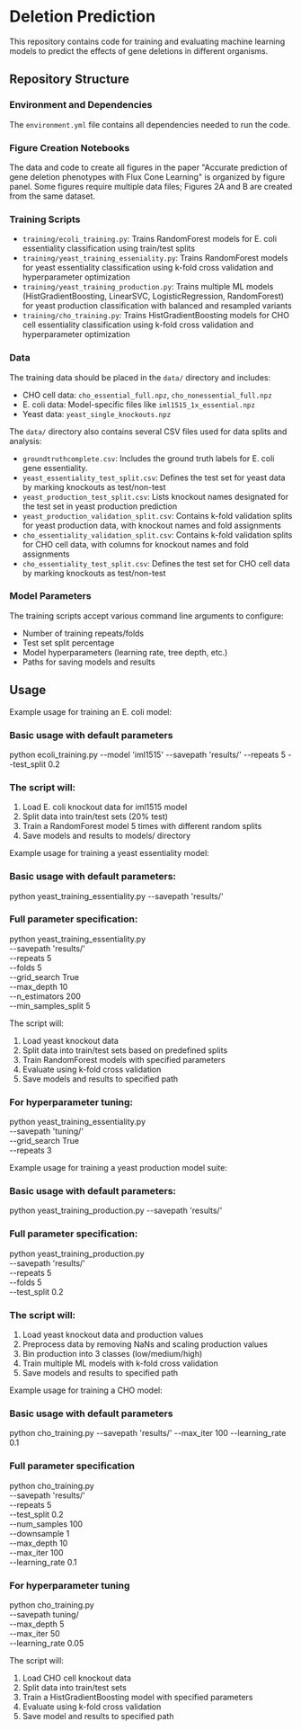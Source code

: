 # Deletion Prediction

This repository contains code for training and evaluating machine learning models to predict the effects of gene deletions in different organisms.

## Repository Structure

### Environment and Dependencies
The `environment.yml` file contains all dependencies needed to run the code.

### Figure Creation Notebooks

The data and code to create all figures in the paper "Accurate prediction of gene deletion phenotypes with Flux Cone Learning" is organized by figure panel. Some figures require multiple data files; Figures 2A and B are created from the same dataset. 

### Training Scripts

- `training/ecoli_training.py`: Trains RandomForest models for E. coli essentiality classification using train/test splits
- `training/yeast_training_esseniality.py`: Trains RandomForest models for yeast essentiality classification using k-fold cross validation and hyperparameter optimization
- `training/yeast_training_production.py`: Trains multiple ML models (HistGradientBoosting, LinearSVC, LogisticRegression, RandomForest) for yeast production classification with balanced and resampled variants
- `training/cho_training.py`: Trains HistGradientBoosting models for CHO cell essentiality classification using k-fold cross validation and hyperparameter optimization

### Data

The training data should be placed in the `data/` directory and includes:

- CHO cell data: `cho_essential_full.npz`, `cho_nonessential_full.npz`
- E. coli data: Model-specific files like `iml1515_1x_essential.npz`
- Yeast data: `yeast_single_knockouts.npz`

The `data/` directory also contains several CSV files used for data splits and analysis:

- `groundtruthcomplete.csv`: Includes the ground truth labels for E. coli gene essentiality.
- `yeast_essentiality_test_split.csv`: Defines the test set for yeast data by marking knockouts as test/non-test
- `yeast_production_test_split.csv`: Lists knockout names designated for the test set in yeast production prediction
- `yeast_production_validation_split.csv`: Contains k-fold validation splits for yeast production data, with knockout names and fold assignments
- `cho_essentiality_validation_split.csv`: Contains k-fold validation splits for CHO cell data, with columns for knockout names and fold assignments
- `cho_essentiality_test_split.csv`: Defines the test set for CHO cell data by marking knockouts as test/non-test

### Model Parameters

The training scripts accept various command line arguments to configure:

- Number of training repeats/folds
- Test set split percentage 
- Model hyperparameters (learning rate, tree depth, etc.)
- Paths for saving models and results

## Usage

Example usage for training an E. coli model:

### Basic usage with default parameters
python ecoli_training.py --model 'iml1515' --savepath 'results/' --repeats 5 --test_split 0.2

### The script will:
1. Load E. coli knockout data for iml1515 model
2. Split data into train/test sets (20% test)
3. Train a RandomForest model 5 times with different random splits
4. Save models and results to models/ directory

Example usage for training a yeast essentiality model:

### Basic usage with default parameters:
python yeast_training_essentiality.py --savepath 'results/'

### Full parameter specification:
python yeast_training_essentiality.py \
    --savepath 'results/' \
    --repeats 5 \
    --folds 5 \
    --grid_search True \
    --max_depth 10 \
    --n_estimators 200 \
    --min_samples_split 5

The script will:
1. Load yeast knockout data
2. Split data into train/test sets based on predefined splits
3. Train RandomForest models with specified parameters
4. Evaluate using k-fold cross validation
5. Save models and results to specified path

### For hyperparameter tuning:
python yeast_training_essentiality.py \
    --savepath 'tuning/' \
    --grid_search True \
    --repeats 3

Example usage for training a yeast production model suite:

### Basic usage with default parameters:
python yeast_training_production.py --savepath 'results/'

### Full parameter specification:
python yeast_training_production.py \
    --savepath 'results/' \
    --repeats 5 \
    --folds 5 \
    --test_split 0.2

### The script will:
1. Load yeast knockout data and production values
2. Preprocess data by removing NaNs and scaling production values
3. Bin production into 3 classes (low/medium/high)
4. Train multiple ML models with k-fold cross validation
5. Save models and results to specified path

Example usage for training a CHO model:

### Basic usage with default parameters
python cho_training.py --savepath 'results/' --max_iter 100 --learning_rate 0.1

### Full parameter specification
python cho_training.py \
    --savepath 'results/' \
    --repeats 5 \
    --test_split 0.2 \
    --num_samples 100 \
    --downsample 1 \
    --max_depth 10 \
    --max_iter 100 \
    --learning_rate 0.1

### For hyperparameter tuning
python cho_training.py \
    --savepath tuning/ \
    --max_depth 5 \
    --max_iter 50 \
    --learning_rate 0.05

The script will:
1. Load CHO cell knockout data
2. Split data into train/test sets
3. Train a HistGradientBoosting model with specified parameters
4. Evaluate using k-fold cross validation
5. Save model and results to specified path


